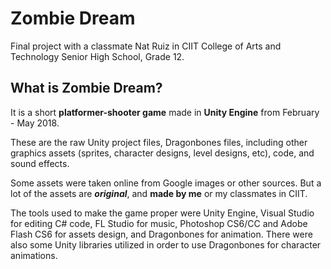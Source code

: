 # Zombie Dream
Final project with a classmate Nat Ruiz in CIIT College of Arts and Technology Senior High School, Grade 12.

## What is Zombie Dream? 
It is a short **platformer-shooter game** made in **Unity Engine** from February - May 2018.

These are the raw Unity project files, Dragonbones files, including other graphics assets (sprites, character designs, level designs, etc), code, and sound effects.

Some assets were taken online from Google images or other sources. But a lot of the assets are _**original**_, and **made by me** or my classmates in CIIT.

The tools used to make the game proper were Unity Engine, Visual Studio for editing C# code, FL Studio for music, Photoshop CS6/CC and Adobe Flash CS6 for assets design, and Dragonbones for animation. There were also some Unity libraries utilized in order to use Dragonbones for character animations.
